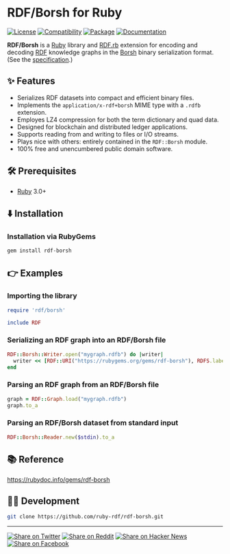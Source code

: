 # RDF/Borsh for Ruby

[![License](https://img.shields.io/badge/license-Public%20Domain-blue.svg)](https://unlicense.org)
[![Compatibility](https://img.shields.io/badge/ruby-3.0%2B-blue)](https://rubygems.org/gems/rdf-borsh)
[![Package](https://img.shields.io/gem/v/rdf-borsh)](https://rubygems.org/gems/rdf-borsh)
[![Documentation](https://img.shields.io/badge/rubydoc-latest-blue)](https://rubydoc.info/gems/rdf-borsh)

**RDF/Borsh** is a [Ruby] library and [RDF.rb] extension for encoding
and decoding [RDF] knowledge graphs in the [Borsh] binary serialization
format. (See the [specification].)

## ✨ Features

- Serializes RDF datasets into compact and efficient binary files.
- Implements the `application/x-rdf+borsh` MIME type with a `.rdfb` extension.
- Employes LZ4 compression for both the term dictionary and quad data.
- Designed for blockchain and distributed ledger applications.
- Supports reading from and writing to files or I/O streams.
- Plays nice with others: entirely contained in the `RDF::Borsh` module.
- 100% free and unencumbered public domain software.

## 🛠️ Prerequisites

- [Ruby] 3.0+

## ⬇️ Installation

### Installation via RubyGems

```bash
gem install rdf-borsh
```

## 👉 Examples

### Importing the library

```ruby
require 'rdf/borsh'

include RDF
```

### Serializing an RDF graph into an RDF/Borsh file

```ruby
RDF::Borsh::Writer.open("mygraph.rdfb") do |writer|
  writer << [RDF::URI("https://rubygems.org/gems/rdf-borsh"), RDFS.label, "RDF/Borsh for Ruby"]
end
```

### Parsing an RDF graph from an RDF/Borsh file

```ruby
graph = RDF::Graph.load("mygraph.rdfb")
graph.to_a
```

### Parsing an RDF/Borsh dataset from standard input

```ruby
RDF::Borsh::Reader.new($stdin).to_a
```

## 📚 Reference

https://rubydoc.info/gems/rdf-borsh

## 👨‍💻 Development

```bash
git clone https://github.com/ruby-rdf/rdf-borsh.git
```

- - -

[![Share on Twitter](https://img.shields.io/badge/share%20on-twitter-03A9F4?logo=twitter)](https://twitter.com/share?url=https://github.com/ruby-rdf/rdf-borsh&text=RDF%2FBorsh+for+Ruby)
[![Share on Reddit](https://img.shields.io/badge/share%20on-reddit-red?logo=reddit)](https://reddit.com/submit?url=https://github.com/ruby-rdf/rdf-borsh&title=RDF%2FBorsh+for+Ruby)
[![Share on Hacker News](https://img.shields.io/badge/share%20on-hacker%20news-orange?logo=ycombinator)](https://news.ycombinator.com/submitlink?u=https://github.com/ruby-rdf/rdf-borsh&t=RDF%2FBorsh+for+Ruby)
[![Share on Facebook](https://img.shields.io/badge/share%20on-facebook-1976D2?logo=facebook)](https://www.facebook.com/sharer/sharer.php?u=https://github.com/ruby-rdf/rdf-borsh)

[Borsh]: https://borsh.io
[RDF]: https://www.w3.org/TR/rdf12-concepts/
[RDF.rb]: https://github.com/ruby-rdf/rdf
[Ruby]: https://ruby-lang.org
[specification]: https://github.com/ruby-rdf/rdf-borsh/blob/master/doc/spec.md
